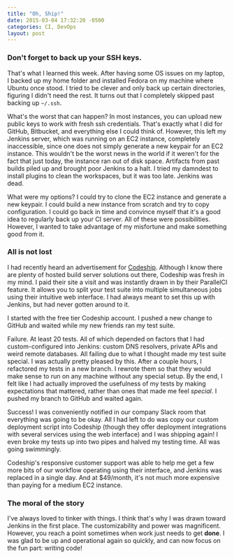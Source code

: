 ```yaml
---
title: "Oh, Ship!"
date: 2015-03-04 17:32:20 -0500
categories: CI, DevOps
layout: post
---
```


### Don't forget to back up your SSH keys.

That's what I learned this week. After having some OS issues on my laptop, I backed up my home folder and installed Fedora on my machine where Ubuntu once stood. I tried to be clever and only back up certain directories, figuring I didn't need the rest. It turns out that I completely skipped past backing up `~/.ssh`.

What's the worst that can happen? In most instances, you can upload new public keys to work with fresh ssh credentials. That's exactly what I did for GitHub, Bitbucket, and everything else I could think of. However, this left my Jenkins server, which was running on an EC2 instance, completely inaccessible, since one does not simply generate a new keypair for an EC2 instance. This wouldn't be the worst news in the world if it weren't for the fact that just today, the instance ran out of disk space. Artifacts from past builds piled up and brought poor Jenkins to a halt. I tried my damndest to install plugins to clean the workspaces, but it was too late. Jenkins was dead.

What were my options? I could try to clone the EC2 instance and generate a new keypair. I could build a new instance from scratch and try to copy configuration. I could go back in time and convince myself that it's a good idea to regularly back up your CI server. All of these were possibilities. However, I wanted to take advantage of my misfortune and make something good from it.

### All is not lost

I had recently heard an advertisement for [Codeship](https://codeship.com/). Although I know there are plenty of hosted build server solutions out there, Codeship was fresh in my mind. I paid their site a visit and was instantly drawn in by their ParallelCI feature. It allows you to split your test suite into multiple simultaneous jobs using their intuitive web interface. I had always meant to set this up with Jenkins, but had never gotten around to it.

I started with the free tier Codeship account. I pushed a new change to GitHub and waited while my new friends ran my test suite.

Failure. At least 20 tests. All of which depended on factors that I had custom-configured into Jenkins: custom DNS resolvers, private APIs and weird remote databases. All failing due to what I thought made my test suite special. I was actually pretty pleased by this. After a couple hours, I refactored my tests in a new branch. I rewrote them so that they would make sense to run on any machine without any special setup. By the end, I felt like I had actually improved the usefulness of my tests by making expectations that mattered, rather than ones that made me feel *special*. I pushed my branch to GitHub and waited again.

Success! I was conveniently notified in our company Slack room that everything was going to be okay. All I had left to do was copy our custom deployment script into Codeship (though they offer deployment integrations with several services using the web interface) and I was shipping again! I even broke my tests up into two pipes and halved my testing time. All was going swimmingly.

Codeship's responsive customer support was able to help me get a few more bits of our workflow operating using their interface, and Jenkins was replaced in a single day. And at $49/month, it's not much more expensive than paying for a medium EC2 instance.

### The moral of the story

I've always loved to tinker with things. I think that's why I was drawn toward Jenkins in the first place. The customizability and power was magnificent. However, you reach a point sometimes when work just needs to get **done**. I was glad to be up and operational again so quickly, and can now focus on the fun part: writing code!
